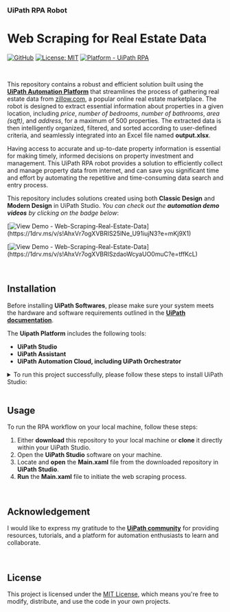 ### UiPath RPA Robot
# Web Scraping for Real Estate Data

[![GitHub](https://badgen.net/badge/icon/GitHub?icon=github&color=black&label)](https://github.com/MaxineXiong)
[![License: MIT](https://img.shields.io/badge/License-MIT-yellow.svg)](https://opensource.org/licenses/MIT)
[![Platform - UiPath RPA](https://img.shields.io/badge/Platform-UiPath_RPA-fa4616)](https://www.uipath.com)

<br/>

This repository contains a robust and efficient solution built using the [**UiPath Automation Platform**](https://www.uipath.com) that streamlines the process of gathering real estate data 
from [zillow.com](https://www.zillow.com/), a popular online real estate marketplace. The robot is designed to extract essential information about properties in a given location, including *price*, *number of bedrooms*, *number of bathrooms*, *area (sqft)*, 
and *address*, for a maximum of 500 properties. The extracted data is then intelligently organized, filtered, and sorted according to user-defined criteria, and seamlessly integrated into an 
Excel file named **output.xlsx**. 

Having access to accurate and up-to-date property information is essential for making timely, informed decisions on property investment and management. This UiPath 
RPA robot provides a solution to efficiently collect and manage property data from internet, and can save you significant time and effort by automating the repetitive and time-consuming 
data search and entry process.

This repository includes solutions created using both **Classic Design** and **Modern Design** in UiPath Studio. _You can check out the **automation demo videos** by clicking on the badge below_:

[![View Demo - Web-Scraping-Real-Estate-Data](https://img.shields.io/badge/View_Demo-Web_Scraping_Real_Estate_Data_(Modern_Design)-fa4616?style=for-the-badge)](https://1drv.ms/v/s!AhxVr7ogXVBRlS25lNe_U91iujN3?e=mKj9X1)

[![View Demo - Web-Scraping-Real-Estate-Data](https://img.shields.io/badge/View_Demo-Web_Scraping_Real_Estate_Data_(Classic_Design)-fa4616?style=for-the-badge)](https://1drv.ms/v/s!AhxVr7ogXVBRlSzdaoWcyaUO0muC?e=tffKcL)


<br/>


## **Installation**

Before installing **UiPath Softwares**, please make sure your system meets the hardware and software requirements outlined in the **[UiPath documentation](https://docs.uipath.com/studio/standalone/2022.10/user-guide/hardware-and-software-requirements)**.

The **Uipath Platform** includes the following tools:

- **UiPath Studio**
- **UiPath Assistant**
- **UiPath Automation Cloud, including UiPath Orchestrator**

<details>  
<summary> To run this project successfully, please follow these steps to install UiPath Studio:
</summary>

***

Step 1 : Visit [uipath.com](https://www.uipath.com/) and click **Try UiPath Free** button.
<p align="center">
<img width="900" src="https://github.com/YenLinWu/RPA_UiPath/blob/master/Installation/README_Images/Install_UiPath_Studio_1.png">
</p>

Step 2: **Sign up** for a personal account.
<p align="center">
<img width="900" src="https://github.com/YenLinWu/RPA_UiPath/blob/master/Installation/README_Images/Install_UiPath_Studio_2.png">
</p>  

Step 3: **Verify** your account in email.
<p align="center">
<img width="900" src="https://github.com/YenLinWu/RPA_UiPath/blob/master/Installation/README_Images/Install_UiPath_Studio_3.png">
</p>  

Step 4: **Log into** the **UiPath Automation Cloud** using your account, and click the **Download Uipath Studio** button.
<p align="center">
<img width="900" src="https://github.com/YenLinWu/RPA_UiPath/blob/master/Installation/README_Images/Install_UiPath_Studio_4.png">
</p>   

Step 5: Click **Sign in**.
<p align="center">
<img width="900" src="https://github.com/YenLinWu/RPA_UiPath/blob/master/Installation/README_Images/Install_UiPath_Studio_5.png">
</p>    

Step 6: Select **UiPath Studio Pro**.
<p align="center">
<img width="900" src="https://github.com/YenLinWu/RPA_UiPath/blob/master/Installation/README_Images/Install_UiPath_Studio_6.png">
</p>  

Step 7: Follow the system instructions to complete the installation of **UiPath Studio Pro**.
<p align="center">
<img width="900" src="https://github.com/YenLinWu/RPA_UiPath/blob/master/Installation/README_Images/Install_UiPath_Studio_7.png">
</p> 

</details> 

<br/>

## **Usage**

To run the RPA workflow on your local machine, follow these steps:

1. Either **download** this repository to your local machine or **clone** it directly within your UiPath Studio.
2. Open the **UiPath Studio** software on your machine.
3. Locate and **open** the **Main.xaml** file from the downloaded repository in **UiPath Studio**.
4. **Run** the **Main.xaml** file to initiate the web scraping process.

<br/>

## **Acknowledgement**

I would like to express my gratitude to the **[UiPath community](https://community.uipath.com/)** for providing resources, tutorials, and a platform for automation enthusiasts to learn and collaborate.

<br/>

## **License**

This project is licensed under the [MIT License](https://choosealicense.com/licenses/mit/), which means you're free to modify, distribute, and use the code in your own projects.
